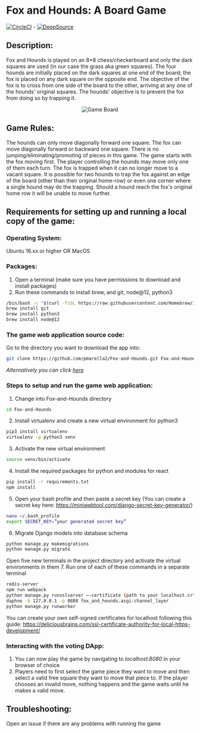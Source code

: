 # Fox and Hounds: A Board Game
[![CircleCI](https://circleci.com/gh/pmarella2/Fox-and-Hounds.svg?style=svg)](https://circleci.com/gh/pmarella2/Fox-and-Hounds) - [![DeepSource](https://static.deepsource.io/deepsource-badge-dark-mini.svg)](https://deepsource.io/gh/pmarella2/Fox-and-Hounds/?ref=repository-badge)

## **Description:**
Fox and Hounds is played on an 8×8 chess/checkerboard and only the dark squares are used (in our case the grass aka green squares). The four hounds are initially placed on the dark squares at one end of the board; the fox is placed on any dark square on the opposite end. The objective of the fox is to cross from one side of the board to the other, arriving at any one of the hounds' original squares. The hounds' objective is to prevent the fox from doing so by trapping it.

<p align="center">
  <img src="https://github.com/pmarella2/Fox-and-Hounds/tree/master/media/GameBoard.png?raw=true" alt="Game Board"/>
</p>

## **Game Rules:**
The hounds can only move diagonally forward one square. The fox can move diagonally forward or backward one square. There is no jumping/eliminating/promoting of pieces in this game. The game starts with the fox moving first. The player controlling the hounds may move only one of them each turn. The fox is trapped when it can no longer move to a vacant square. It is possible for two hounds to trap the fox against an edge of the board (other than their original home-row) or even one corner where a single hound may do the trapping. Should a hound reach the fox's original home row it will be unable to move further.

## **Requirements for setting up and running a local copy of the game:**

### **Operating System**:
Ubuntu 16.xx or higher
OR
MacOS

### **Packages**:
1. Open a terminal (make sure you have permissions to download and install packages)
2. Run these commands to install brew, and git, node@12, python3
```bash
/bin/bash -c "$(curl -fsSL https://raw.githubusercontent.com/Homebrew/install/master/install.sh)"
brew install git
brew install python3
brew install node@12
```

### **The game web application source code**:
Go to the directory you want to download the app into:
```bash
git clone https://github.com/pmarella2/Fox-and-Hounds.git Fox-and-Hounds
```
*Alternatively you can click [here](https://github.com/pmarella2/Fox-and-Hounds/archive/master.zip)*

### **Steps to setup and run the game web application**:
1. Change into Fox-and-Hounds directory
```bash
cd Fox-and-Hounds
```
2. Install virtualenv and create a new virtual environment for python3
```bash
pip3 install virtualenv
virtualenv -p python3 venv
```
3. Activate the new virtual environment
```bash
source venv/bin/activate
```
4. Install the required packages for python and modules for react
```bash
pip install -r requirements.txt
npm install
```
5. Open your bash profile and then paste a secret key (You can create a secret key here: https://miniwebtool.com/django-secret-key-generator/)
```bash
nano ~/.bash_profile
export SECRET_KEY=”your generated secret key”
```
6. Migrate Django models into database schema
```bash
python manage.py makemigrations
python manage.py migrate
```
Open five new terminals in the project directory and activate the virtual environments in them
7. Run one of each of these commands in a separate terminal
```bash
redis-server
npm run webpack
python manage.py runsslserver –-certificate (path to your localhost.crt) --key (path to your localhost.key) localhost:8080
daphne -b 127.0.0.1 -p 8888 fox_and_hounds.asgi:channel_layer
python manage.py runworker
```
You can create your own self-signed certificates for localhost following this guide: https://deliciousbrains.com/ssl-certificate-authority-for-local-https-development/

### **Interacting with the voting DApp**:
1. You can now play the game by navigating to *localhost:8080* in your browser of choice
2. Players need to first select the game piece they want to move and then select a valid free square they want to move that piece to. If the player chooses an invalid move, nothing happens and the game waits until he makes a valid move.

## **Troubleshooting:**
Open an issue if there are any problems with running the game
